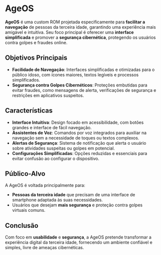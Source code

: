 # AgeOS

**AgeOS** é uma custom ROM projetada especificamente para **facilitar a navegação** de pessoas da terceira idade, garantindo uma experiência mais amigável e intuitiva. Seu foco principal é oferecer uma **interface simplificada** e promover a **segurança cibernética**, protegendo os usuários contra golpes e fraudes online.

## Objetivos Principais

- **Facilidade de Navegação**: Interfaces simplificadas e otimizadas para o público idoso, com ícones maiores, textos legíveis e processos simplificados.
- **Segurança contra Golpes Cibernéticos**: Proteções embutidas para evitar fraudes, como mensagens de alerta, verificações de segurança e restrições em aplicativos suspeitos.

## Características

- **Interface Intuitiva**: Design focado em acessibilidade, com botões grandes e interface de fácil navegação.
- **Assistentes de Voz**: Comandos por voz integrados para auxiliar na navegação sem a necessidade de toques ou textos complexos.
- **Alertas de Segurança**: Sistema de notificação que alerta o usuário sobre atividades suspeitas ou golpes em potencial.
- **Configurações Simplificadas**: Opções reduzidas e essenciais para evitar confusão ao configurar o dispositivo.

## Público-Alvo

A AgeOS é voltada principalmente para:
- **Pessoas da terceira idade** que precisam de uma interface de smartphone adaptada às suas necessidades.
- Usuários que desejam **mais segurança** e proteção contra golpes virtuais comuns.

## Conclusão

Com foco em **usabilidade** e **segurança**, a AgeOS pretende transformar a experiência digital da terceira idade, fornecendo um ambiente confiável e simples, livre de ameaças cibernéticas.
